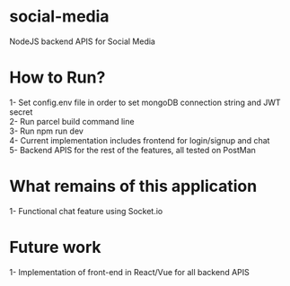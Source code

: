 # social-media
NodeJS backend APIS for Social Media 

# How to Run?
1- Set config.env file in order to set mongoDB connection string and JWT secret  
2- Run parcel build command line  
3- Run npm run dev  
4- Current implementation includes frontend for login/signup and chat   
5- Backend APIS for the rest of the features, all tested on PostMan

# What remains of this application
1- Functional chat feature using Socket.io  

# Future work
1- Implementation of front-end in React/Vue for all backend APIS
